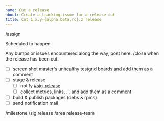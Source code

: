 ```yaml
---
name: Cut a release
about: Create a tracking issue for a release cut
title: Cut 1.x.y-{alpha,beta,rc}.z release
---
```

/assign <!-- @ the release branch manager or the person who cuts the release -->

Scheduled to happen <!-- Tue, 2019-02-26 -->

Any bumps or issues encountered along the way, post here. /close when the release has been cut.

<!-- add & remove items of the checklist as you see fit -->
- [ ] screen shot master's unhealthy testgrid boards and add them as a comment <!-- see template below, example: https://github.com/kubernetes/sig-release/issues/520#issuecomment-467546320 -->
- [ ] stage & release
  - [ ] notify [#sig-release](https://kubernetes.slack.com/messages/C2C40FMNF/) <!-- e.g. https://kubernetes.slack.com/archives/C2C40FMNF/p1551205263064000 -->
  - [ ] collect metrics, links, ... and add them as a comment <!-- example: https://github.com/kubernetes/sig-release/issues/506#issuecomment-465202113 -->
- [ ] build & publish packages (debs & rpms)
- [ ] send notification mail

/milestone <!-- v1.14 -->
/sig release
/area release-team

<!--
Example template for screenshots comment:

----[ template ]----
### Failing testgrid jobs

#### sig-release-master-blocking

<details><summary>`gce-cos-master-default`</summary></p>

... paste image here ...
</p></details>


#### sig-release-master-upgrade

<details><summary>`gce-new-master-upgrade-master`</summary><p>

... paste image here ...
... paste multiple images here ...
</p></details>

----[ template ]----
-->
